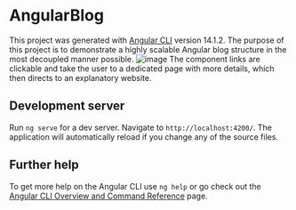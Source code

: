 # AngularBlog

This project was generated with [Angular CLI](https://github.com/angular/angular-cli) version 14.1.2.
The purpose of this project is to demonstrate a highly scalable Angular blog structure in the most decoupled manner possible.
![image](https://github.com/roberto-araripe/angular-blog/assets/114492366/fc4f294b-3163-42cd-b7bd-4233f5846302)
The component links are clickable and take the user to a dedicated page with more details, which then directs to an explanatory website.



## Development server

Run `ng serve` for a dev server. Navigate to `http://localhost:4200/`. The application will automatically reload if you change any of the source files.

## Further help

To get more help on the Angular CLI use `ng help` or go check out the [Angular CLI Overview and Command Reference](https://angular.io/cli) page.
